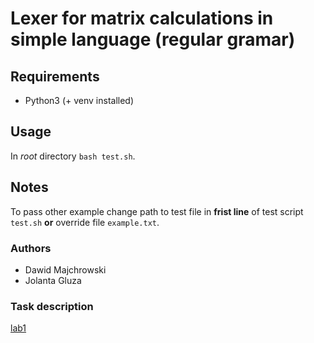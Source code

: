 # Lexer for matrix calculations in simple language (regular gramar)

## Requirements 
- Python3 (+ venv installed)

## Usage
In *root* directory `bash test.sh`.

## Notes
To pass other example change path to test file in **frist line** of test script `test.sh` **or** override file `example.txt`. 

### Authors
- Dawid Majchrowski
- Jolanta Gluza 

### Task description

[lab1](http://home.agh.edu.pl/~mkuta/tklab/lab1/lab1.html)
